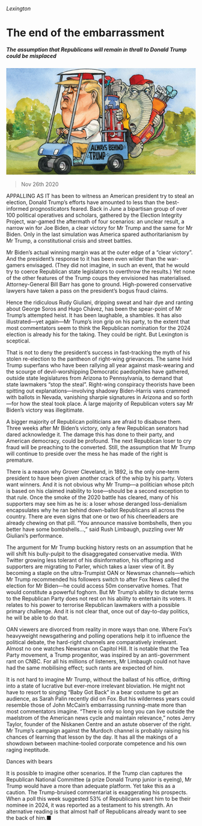 ###### Lexington

# The end of the embarrassment 

##### The assumption that Republicans will remain in thrall to Donald Trump could be misplaced 

![image](images/20201128_USD000_0.jpg) 

> Nov 26th 2020 

APPALLING AS IT has been to witness an American president try to steal an election, Donald Trump’s efforts have amounted to less than the best-informed prognosticators feared. Back in June a bipartisan group of over 100 political operatives and scholars, gathered by the Election Integrity Project, war-gamed the aftermath of four scenarios: an unclear result, a narrow win for Joe Biden, a clear victory for Mr Trump and the same for Mr Biden. Only in the last simulation was America spared authoritarianism by Mr Trump, a constitutional crisis and street battles.

Mr Biden’s actual winning margin was at the outer edge of a “clear victory”. And the president’s response to it has been even wilder than the war-gamers envisaged. (They did not imagine, in such an event, that he would try to coerce Republican state legislators to overthrow the results.) Yet none of the other features of the Trump coups they envisioned has materialised. Attorney-General Bill Barr has gone to ground. High-powered conservative lawyers have taken a pass on the president’s bogus fraud claims.


Hence the ridiculous Rudy Giuliani, dripping sweat and hair dye and ranting about George Soros and Hugo Chávez, has been the spear-point of Mr Trump’s attempted heist. It has been laughable, a shambles. It has also illustrated—yet again—Mr Trump’s iron grip on his party, to the extent that most commentators seem to think the Republican nomination for the 2024 election is already his for the taking. They could be right. But Lexington is sceptical.

That is not to deny the president’s success in fast-tracking the myth of his stolen re-election to the pantheon of right-wing grievances. The same livid Trump superfans who have been rallying all year against mask-wearing and the scourge of devil-worshipping Democratic paedophiles have gathered, outside state legislatures from Arizona to Pennsylvania, to demand that state lawmakers “stop the steal”. Right-wing conspiracy theorists have been spitting out explanations—involving shadowy Biden-Harris vans crammed with ballots in Nevada, vanishing sharpie signatures in Arizona and so forth—for how the steal took place. A large majority of Republican voters say Mr Biden’s victory was illegitimate.

A bigger majority of Republican politicians are afraid to disabuse them. Three weeks after Mr Biden’s victory, only a few Republican senators had dared acknowledge it. The damage this has done to their party, and American democracy, could be profound. The next Republican loser to cry fraud will be preaching to the converted. Still, the assumption that Mr Trump will continue to preside over the mess he has made of the right is premature.

There is a reason why Grover Cleveland, in 1892, is the only one-term president to have been given another crack of the whip by his party. Voters want winners. And it is not obvious why Mr Trump—a politician whose pitch is based on his claimed inability to lose—should be a second exception to that rule. Once the smoke of the 2020 battle has cleared, many of his supporters may see him as he is: a loser whose deranged loss-denialism encapsulates why he ran behind down-ballot Republicans all across the country. There are even signs that one or two of his cheerleaders are already chewing on that pill. “You announce massive bombshells, then you better have some bombshells…,” said Rush Limbaugh, puzzling over Mr Giuliani’s performance.

The argument for Mr Trump bucking history rests on an assumption that he will shift his bully-pulpit to the disaggregated conservative media. With Twitter growing less tolerant of his disinformation, his offspring and supporters are migrating to Parler, which takes a laxer view of it. By becoming a staple on the ultra-Trumpist OAN or Newsmax channels—which Mr Trump recommended his followers switch to after Fox News called the election for Mr Biden—he could access 50m conservative homes. That would constitute a powerful foghorn. But Mr Trump’s ability to dictate terms to the Republican Party does not rest on his ability to entertain its voters. It relates to his power to terrorise Republican lawmakers with a possible primary challenge. And it is not clear that, once out of day-to-day politics, he will be able to do that.

OAN viewers are divorced from reality in more ways than one. Where Fox’s heavyweight newsgathering and polling operations help it to influence the political debate, the hard-right channels are comparatively irrelevant. Almost no one watches Newsmax on Capitol Hill. It is notable that the Tea Party movement, a Trump progenitor, was inspired by an anti-government rant on CNBC. For all his millions of listeners, Mr Limbaugh could not have had the same mobilising effect; such rants are expected of him.

It is not hard to imagine Mr Trump, without the ballast of his office, drifting into a state of lucrative but ever-more irrelevant bloviation. He might not have to resort to singing “Baby Got Back” in a bear costume to get an audience, as Sarah Palin recently did on Fox. But his wilderness years could resemble those of John McCain’s embarrassing running-mate more than most commentators imagine. “There is only so long you can live outside the maelstrom of the American news cycle and maintain relevance,” notes Jerry Taylor, founder of the Niskanen Centre and an astute observer of the right. Mr Trump’s campaign against the Murdoch channel is probably raising his chances of learning that lesson by the day. It has all the makings of a showdown between machine-tooled corporate competence and his own raging ineptitude.

Dances with bears

It is possible to imagine other scenarios. If the Trump clan captures the Republican National Committee (a prize Donald Trump junior is eyeing), Mr Trump would have a more than adequate platform. Yet take this as a caution. The Trump-bruised commentariat is exaggerating his prospects. When a poll this week suggested 53% of Republicans want him to be their nominee in 2024, it was reported as a testament to his strength. An alternative reading is that almost half of Republicans already want to see the back of him.■


